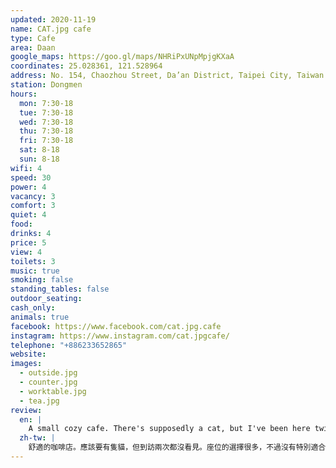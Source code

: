 ```yaml
---
updated: 2020-11-19
name: CAT.jpg cafe
type: Cafe
area: Daan
google_maps: https://goo.gl/maps/NHRiPxUNpMpjgKXaA
coordinates: 25.028361, 121.528964
address: No. 154, Chaozhou Street, Da’an District, Taipei City, Taiwan 106
station: Dongmen
hours:
  mon: 7:30-18
  tue: 7:30-18
  wed: 7:30-18
  thu: 7:30-18
  fri: 7:30-18
  sat: 8-18
  sun: 8-18
wifi: 4
speed: 30
power: 4
vacancy: 3
comfort: 3
quiet: 4
food: 
drinks: 4
price: 5
view: 4
toilets: 3
music: true
smoking: false
standing_tables: false
outdoor_seating: 
cash_only: 
animals: true
facebook: https://www.facebook.com/cat.jpg.cafe
instagram: https://www.instagram.com/cat.jpgcafe/
telephone: "+886233652865"
website: 
images:
  - outside.jpg
  - counter.jpg
  - worktable.jpg
  - tea.jpg
review:
  en: |
    A small cozy cafe. There's supposedly a cat, but I've been here twice and never seen it. Several seating options available but none are particularly comfortable for extended stays due to the hard seats. Friendly staff and students can enjoy a small discount. It gets quite busy and a little noisy (even in the mornings). Even so, it's a great option for those that want to get an early start since they open at 7:30 on weekdays!
  zh-tw: |
    舒適的咖啡店。應該要有隻貓，但到訪兩次都沒看見。座位的選擇很多，不過沒有特別適合久坐的椅子。服務很好，學生可以享有一些優惠。經常性繁忙和吵雜（即使是一大早），不過儘管如此，這裡仍非常適合想要早早開啟一天的人們，因為它平日七點半就開了！
---
```

